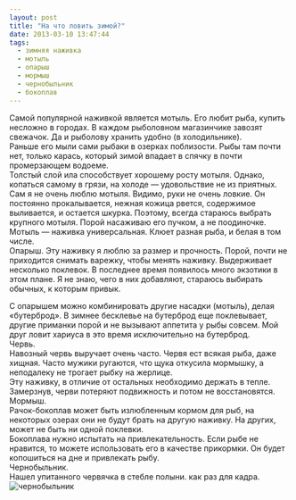 ```yaml
---
layout: post
title: "На что ловить зимой?"
date: 2013-03-10 13:47:44
tags:
  - зимняя наживка
  - мотыль
  - опарыш
  - мормыш
  - чернобыльник
  - бокоплав
---
```

Самой популярной наживкой является мотыль. Его любит рыба, купить
несложно в городах. В каждом рыболовном магазинчике завозят свежачок. Да
и рыболову хранить удобно (в холодильнике).  
Раньше его мыли сами рыбаки в озерках поблизости. Рыбы там почти нет,
только карась, который зимой впадает в спячку в почти промерзающем
водоеме.  
Толстый слой ила способствует хорошему росту мотыля. Однако, копаться
самому в грязи, на холоде — удовольствие не из приятных.  
Сам я не очень люблю мотыля. Видимо, руки не очень ловкие. Он постоянно
прокалывается, нежная кожица рвется, содержимое выливается, и остается
шкурка. Поэтому, всегда стараюсь выбрать крупного мотыля. Порой
насаживаю его пучком, а не поодиночке. Мотыль — наживка универсальная.
Клюет разная рыба, и белая в том числе.  
Опарыш. Эту наживку я люблю за размер и прочность. Порой, почти не
приходится снимать варежку, чтобы менять наживку. Выдерживает несколько
поклевок. В последнее время появилось много экзотики в этом плане. Я не
знаю, чего в них добавляют, стараюсь выбирать обычных, к которым привык.

С опарышем можно комбинировать другие насадки (мотыль), делая
«бутерброд». В зимнее бесклевье на бутерброд еще поклевывает, другие
приманки порой и не вызывают аппетита у рыбы совсем. Мой друг ловит
хариуса в это время исключительно на бутерброд.  
Червь.  
Навозный червь выручает очень часто. Червя ест всякая рыба, даже хищная.
Часто мужики ругаются, что щука откусила мормышку, а неподалеку не
трогает рыбку на жерлице.  
Эту наживку, в отличие от остальных необходимо держать в тепле.
Замерзнув, черви потеряют подвижность и потом не восстановятся.  
Мормыш.  
Рачок-бокоплав может быть излюбленным кормом для рыб, на некоторых
озерах они не будут брать на другую наживку. На других, может не быть ни
одной поклевки.  
Бокоплава нужно испытать на привлекательность. Если рыбе не нравится, то
можете использовать его в качестве прикормки. Он будет копошиться на дне
и привлекать рыбу.  
Чернобыльник.  
Нашел упитанного червячка в стебле полыни. как раз для кадра.  
![чернобыльник](http://fishingguru.ru/uploads/images/00/00/01/2013/04/21/33daa0.jpg)

